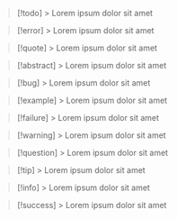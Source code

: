 > [!todo] > Lorem ipsum dolor sit amet

> [!error] > Lorem ipsum dolor sit amet

> [!quote] > Lorem ipsum dolor sit amet

> [!abstract] > Lorem ipsum dolor sit amet

> [!bug] > Lorem ipsum dolor sit amet

> [!example] > Lorem ipsum dolor sit amet

> [!failure] > Lorem ipsum dolor sit amet

> [!warning] > Lorem ipsum dolor sit amet

> [!question] > Lorem ipsum dolor sit amet

> [!tip] > Lorem ipsum dolor sit amet

> [!info] > Lorem ipsum dolor sit amet

> [!success] > Lorem ipsum dolor sit amet

